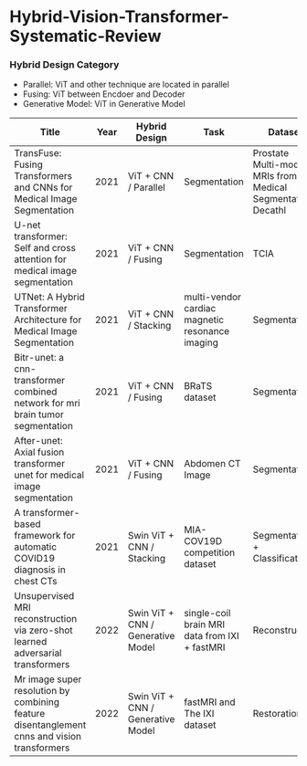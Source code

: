 # Hybrid-Vision-Transformer-Systematic-Review


### Hybrid Design Category
- Parallel: ViT and other technique are located in parallel
- Fusing: ViT between Encdoer and Decoder
- Generative Model: ViT in Generative Model

| Title | Year | Hybrid Design | Task | Dataset | Modality |
| ------------------------- |  -------- | -------- | -------- | -------- | -------- |
| TransFuse: Fusing Transformers and CNNs for Medical Image Segmentation | 2021 | ViT + CNN / Parallel | Segmentation | Prostate Multi-modality MRIs from the Medical Segmentation Decathl | MRI |
| U-net transformer: Self and cross attention for medical image segmentation | 2021 | ViT + CNN / Fusing | Segmentation | TCIA | CT |
| UTNet: A Hybrid Transformer Architecture for Medical Image Segmentation | 2021 | ViT + CNN / Stacking| multi-vendor cardiac magnetic resonance imaging | Segmentation | MRI |
| Bitr-unet: a cnn-transformer combined network for mri brain tumor segmentation | 2021 | ViT + CNN / Fusing | BRaTS dataset | Segmentation | MRI |
| After-unet: Axial fusion transformer unet for medical image segmentation | 2021 | ViT + CNN / Fusing | Abdomen CT Image | Segmentation | CT |
| A transformer-based framework for automatic COVID19 diagnosis in chest CTs | 2021 | Swin ViT + CNN / Stacking | MIA-COV19D competition dataset | Segmentation + Classification | CT |
| Unsupervised MRI reconstruction via zero-shot learned adversarial transformers | 2022 | Swin ViT + CNN / Generative Model | single-coil brain MRI data from IXI + fastMRI  | Reconstruction | MRI |
| Mr image super resolution by combining feature disentanglement cnns and vision transformers | 2022 | Swin ViT + CNN / Generative Model | fastMRI and The IXI dataset | Restoration | MRI |
